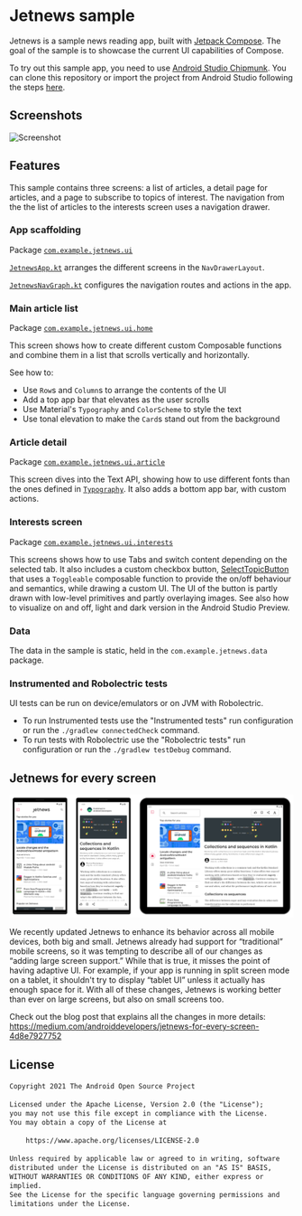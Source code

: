 # Jetnews sample
Jetnews is a sample news reading app, built with
[Jetpack Compose](https://developer.android.com/jetpack/compose). The goal of the sample is to
showcase the current UI capabilities of Compose.

To try out this sample app, you need to use 
[Android Studio Chipmunk](https://developer.android.com/studio).
You can clone this repository or import the
project from Android Studio following the steps
[here](https://developer.android.com/jetpack/compose/setup#sample).

## Screenshots

<img src="screenshots/jetnews_demo.gif" alt="Screenshot">

## Features

This sample contains three screens: a list of articles, a detail page for articles, and a page to
subscribe to topics of interest. The navigation from the the list of articles to the interests
screen uses a navigation drawer.

### App scaffolding

Package [`com.example.jetnews.ui`][1]

[`JetnewsApp.kt`][2] arranges the different screens in the `NavDrawerLayout`. 

[`JetnewsNavGraph.kt`][3] configures the navigation routes and actions in the app. 

[1]: app/src/main/java/com/example/jetnews/ui
[2]: app/src/main/java/com/example/jetnews/ui/JetnewsApp.kt
[3]: app/src/main/java/com/example/jetnews/ui/JetnewsNavGraph.kt

### Main article list

Package [`com.example.jetnews.ui.home`][4]

This screen shows how to create different custom Composable functions and combine them in a list
that scrolls vertically and horizontally.

See how to:

* Use `Row`s and `Column`s to arrange the contents of the UI
* Add a top app bar that elevates as the user scrolls
* Use Material's `Typography` and `ColorScheme` to style the text
* Use tonal elevation to make the `Card`s stand out from the background

[4]: app/src/main/java/com/example/jetnews/ui/home

### Article detail

Package [`com.example.jetnews.ui.article`][5]

This screen dives into the Text API, showing how to use different fonts than the ones defined in
[`Typography`][6]. It also adds a bottom app bar, with custom actions.

[5]: app/src/main/java/com/example/jetnews/ui/article
[6]: app/src/main/java/com/example/jetnews/ui/theme/Type.kt

### Interests screen

Package [`com.example.jetnews.ui.interests`][7]

This screens shows how to use Tabs and switch content depending on the selected tab. It
also includes a custom checkbox button, [SelectTopicButton][8]
that uses a `Toggleable` composable function to provide
the on/off behaviour and semantics, while drawing a custom UI. The UI of the button is partly
drawn with low-level primitives and partly overlaying images. See also how to visualize
on and off, light and dark version in the Android Studio Preview.

[7]: app/src/main/java/com/example/jetnews/ui/interests
[8]: app/src/main/java/com/example/jetnews/ui/interests/SelectTopicButton.kt

### Data

The data in the sample is static, held in the `com.example.jetnews.data` package.

### Instrumented and Robolectric tests

UI tests can be run on device/emulators or on JVM with Robolectric.

* To run Instrumented tests use the "Instrumented tests" run configuration or run the `./gradlew connectedCheck` command.
* To run tests with Robolectric use the "Robolectric tests" run configuration or run the `./gradlew testDebug` command.

## Jetnews for every screen

<img src="screenshots/jetnews_all_screens.png" alt="Screenshot">

We recently updated Jetnews to enhance its behavior across all mobile devices, both big and small.
Jetnews already had support for “traditional” mobile screens, so it was tempting to describe all of
our changes as “adding large screen support.” While that is true, it misses the point of having
adaptive UI. For example, if your app is running in split screen mode on a tablet, it shouldn't try
to display “tablet UI” unless it actually has enough space for it. With all of these changes,
Jetnews is working better than ever on large screens, but also on small screens too.

Check out the blog post that explains all the changes in more details:
https://medium.com/androiddevelopers/jetnews-for-every-screen-4d8e7927752

## License

```
Copyright 2021 The Android Open Source Project

Licensed under the Apache License, Version 2.0 (the "License");
you may not use this file except in compliance with the License.
You may obtain a copy of the License at

    https://www.apache.org/licenses/LICENSE-2.0

Unless required by applicable law or agreed to in writing, software
distributed under the License is distributed on an "AS IS" BASIS,
WITHOUT WARRANTIES OR CONDITIONS OF ANY KIND, either express or implied.
See the License for the specific language governing permissions and
limitations under the License.
```
